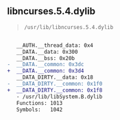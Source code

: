 ## libncurses.5.4.dylib

> `/usr/lib/libncurses.5.4.dylib`

```diff

   __AUTH.__thread_data: 0x4
   __DATA.__data: 0x300
   __DATA.__bss: 0x20b
-  __DATA.__common: 0x3dc
+  __DATA.__common: 0x3d4
   __DATA_DIRTY.__data: 0x18
-  __DATA_DIRTY.__common: 0x1f0
+  __DATA_DIRTY.__common: 0x1f8
   - /usr/lib/libSystem.B.dylib
   Functions: 1013
   Symbols:   1042

```

